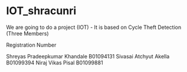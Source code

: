 # IOT_shracunri
We are going to do a project (IOT) - It is based on Cycle Theft Detection (Three Members) 

Registration Number 

Shreyas Pradeepkumar Khandale B01094131
Sivasai Atchyut Akella B01099394
Niraj Vikas Pisal B01099881
